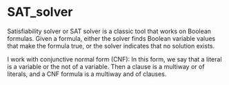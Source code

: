 # SAT_solver
Satisfiability solver or SAT solver is a classic tool that works on Boolean formulas. 
Given a formula, either the solver finds Boolean variable values that make the formula true, or the solver indicates that no solution exists.

I work with conjunctive normal form (CNF): In this form, we say that a literal is a variable or the not of a variable. Then a clause is a multiway or of literals, and a CNF formula is a multiway and of clauses.


